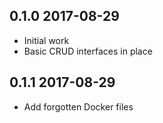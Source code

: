 ## 0.1.0 2017-08-29
 * Initial work
 * Basic CRUD interfaces in place

## 0.1.1 2017-08-29
 * Add forgotten Docker files
